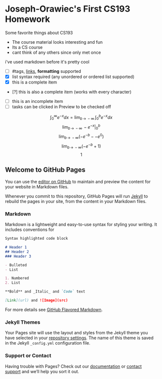 # Joseph-Orawiec's First CS193 Homework

Some favorite things about CS193
- The course material looks interesting and fun
- Its a CS course
- cant think of any others since only met once

i've used markdown before
it's pretty cool

- [ ] #tags, [links](), **formatting** supported
- [x] list syntax required (any unordered or ordered list supported)
- [x] this is a complete item
- [?] this is also a complete item (works with every character)
- [ ] this is an incomplete item
- [ ] tasks can be clicked in Preview to be checked off

$$\int_{0}^{\infty}e^{-x}dx = \lim_{b \,\to \,-\infty}\,\int_0^b e^{-x}dx$$
$$\lim_{b \,\to \,-\infty}\,-e^{-x}\bigg|_0^b$$
$$\lim_{b \,\to \,-\infty}(-e^{-b}--e^0)$$
$$\lim_{b \,\to \,-\infty}(-e^{-b}+1)$$
$$1$$

## Welcome to GitHub Pages

You can use the [editor on GitHub](https://github.com/kalutes/CS193_Fall18_Lab1/edit/master/index.md) to maintain and preview the content for your website in Markdown files.

Whenever you commit to this repository, GitHub Pages will run [Jekyll](https://jekyllrb.com/) to rebuild the pages in your site, from the content in your Markdown files.

### Markdown

Markdown is a lightweight and easy-to-use syntax for styling your writing. It includes conventions for

```markdown
Syntax highlighted code block

# Header 1
## Header 2
### Header 3

- Bulleted
- List

1. Numbered
2. List

**Bold** and _Italic_ and `Code` text

[Link](url) and ![Image](src)
```

For more details see [GitHub Flavored Markdown](https://guides.github.com/features/mastering-markdown/).

### Jekyll Themes

Your Pages site will use the layout and styles from the Jekyll theme you have selected in your [repository settings](https://github.com/kalutes/CS193_Fall18_Lab1/settings). The name of this theme is saved in the Jekyll `_config.yml` configuration file.

### Support or Contact

Having trouble with Pages? Check out our [documentation](https://help.github.com/categories/github-pages-basics/) or [contact support](https://github.com/contact) and we’ll help you sort it out.
